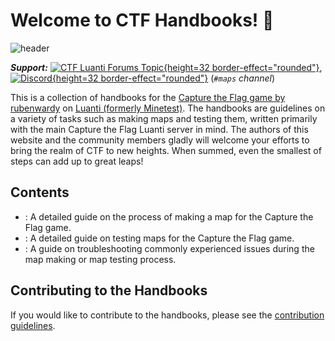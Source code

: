 # Welcome to CTF Handbooks! 👋
![header](header.png)

***Support:*** [![CTF Luanti Forums Topic](luantiforumlogo.png){height=32 border-effect="rounded"}](https://forum.luanti.org/viewtopic.php?f=10&t=13157), [![Discord](discordlogo.svg){height=32 border-effect="rounded"}](https://discord.gg/vcZTRPX) (*`#maps` channel*)

This is a collection of handbooks for the [Capture the Flag game by rubenwardy](https://github.com/MT-CTF) on [Luanti (formerly Minetest)](https://github.com/minetest/minetest). The handbooks are guidelines on a variety of tasks such as making maps and testing them, written primarily with the main Capture the Flag Luanti server in mind. The authors of this website and the community members gladly will welcome your efforts to bring the realm of CTF to new heights. When summed, even the smallest of steps can add up to great leaps!

## Contents
- [](The-Map-Maker-s-Handbook.md): A detailed guide on the process of making a map for the Capture the Flag game.
- [](The-Map-Tester-s-Handbook.md): A detailed guide on testing maps for the Capture the Flag game.
- [](Troubleshooting.md): A guide on troubleshooting commonly experienced issues during the map making or map testing process.

## Contributing to the Handbooks
If you would like to contribute to the handbooks, please see the [contribution guidelines](https://github.com/CTF-handbooks/ctf-handbooks.github.io/blob/main/CONTRIBUTING.md).
